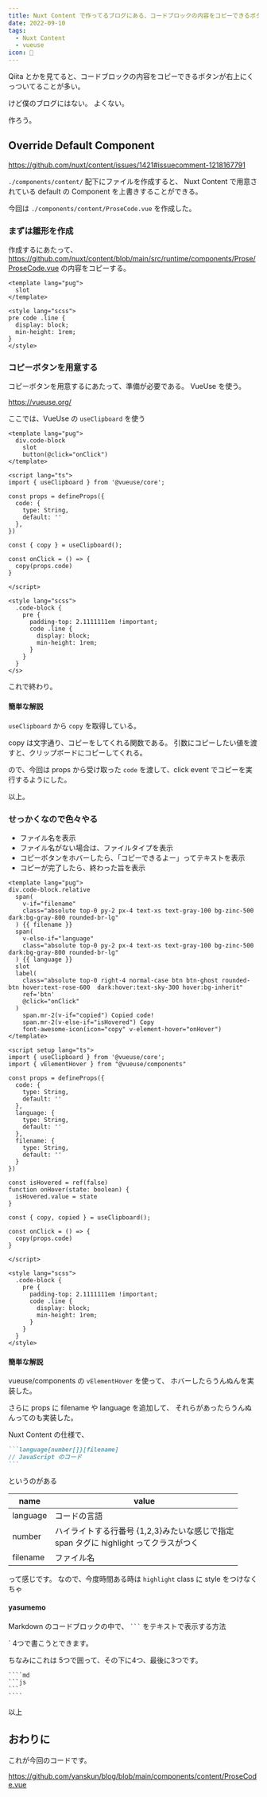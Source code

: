 ```yaml
---
title: Nuxt Content で作ってるブログにある、コードブロックの内容をコピーできるボタンを用意した
date: 2022-09-10
tags:
  - Nuxt Content
  - vueuse
icon: 📎
---
```


Qiita とかを見てると、コードブロックの内容をコピーできるボタンが右上にくっついてることが多い。

けど僕のブログにはない。
よくない。

作ろう。

## Override Default Component

https://github.com/nuxt/content/issues/1421#issuecomment-1218167791

`./components/content/` 配下にファイルを作成すると、
Nuxt Content で用意されている default の Component を上書きすることができる。

今回は
`./components/content/ProseCode.vue` を作成した。

### まずは雛形を作成

作成するにあたって、
https://github.com/nuxt/content/blob/main/src/runtime/components/Prose/ProseCode.vue の内容をコピーする。

```vue[./components/Prose/ProseCode.vue]
<template lang="pug">
  slot
</template>

<style lang="scss">
pre code .line {
  display: block;
  min-height: 1rem;
}
</style>
```

### コピーボタンを用意する

コピーボタンを用意するにあたって、準備が必要である。
VueUse を使う。

https://vueuse.org/

ここでは、VueUse の `useClipboard` を使う

```vue{1,2}[./components/Prose/ProseCode.vue]
<template lang="pug">
  div.code-block
    slot
    button(@click="onClick")
</template>

<script lang="ts">
import { useClipboard } from '@vueuse/core';

const props = defineProps({
  code: {
    type: String,
    default: ''
  },
})

const { copy } = useClipboard();

const onClick = () => {
  copy(props.code)
}

</script>

<style lang="scss">
  .code-block {
    pre {
      padding-top: 2.1111111em !important;
      code .line {
        display: block;
        min-height: 1rem;
      }
    }
  }
</s>
```

これで終わり。

#### 簡単な解説

`useClipboard` から `copy` を取得している。

copy は文字通り、コピーをしてくれる関数である。
引数にコピーしたい値を渡すと、クリップボードにコピーしてくれる。

ので、今回は props から受け取った `code` を渡して、click event でコピーを実行するようにした。

以上。

### せっかくなので色々やる

- ファイル名を表示
- ファイル名がない場合は、ファイルタイプを表示
- コピーボタンをホバーしたら、「コピーできるよー」ってテキストを表示
- コピーが完了したら、終わった旨を表示

```vue[./components/Prose/ProseCode.vue]
<template lang="pug">
div.code-block.relative
  span(
    v-if="filename"
    class="absolute top-0 py-2 px-4 text-xs text-gray-100 bg-zinc-500 dark:bg-gray-800 rounded-br-lg"
  ) {{ filename }}
  span(
    v-else-if="language"
    class="absolute top-0 py-2 px-4 text-xs text-gray-100 bg-zinc-500 dark:bg-gray-800 rounded-br-lg"
  ) {{ language }}
  slot
  label(
    class="absolute top-0 right-4 normal-case btn btn-ghost rounded-btn hover:text-rose-600  dark:hover:text-sky-300 hover:bg-inherit"
    ref='btn'
    @click="onClick"
  )
    span.mr-2(v-if="copied") Copied code!
    span.mr-2(v-else-if="isHovered") Copy
    font-awesome-icon(icon="copy" v-element-hover="onHover")
</template>

<script setup lang="ts">
import { useClipboard } from '@vueuse/core';
import { vElementHover } from "@vueuse/components"

const props = defineProps({
  code: {
    type: String,
    default: ''
  },
  language: {
    type: String,
    default: ''
  },
  filename: {
    type: String,
    default: ''
  }
})

const isHovered = ref(false)
function onHover(state: boolean) {
  isHovered.value = state
}

const { copy, copied } = useClipboard();

const onClick = () => {
  copy(props.code)
}

</script>

<style lang="scss">
  .code-block {
    pre {
      padding-top: 2.1111111em !important;
      code .line {
        display: block;
        min-height: 1rem;
      }
    }
  }
</style>
```

#### 簡単な解説

vueuse/components の `vElementHover` を使って、
ホバーしたらうんぬんを実装した。

さらに props に filename や language を追加して、
それらがあったらうんぬんってのも実装した。

Nuxt Content の仕様で、

````md
```language{number[]}[filename]
// JavaScript のコード
```
````

というのがある

name|value
---|---
language|コードの言語
number|ハイライトする行番号 {1,2,3}みたいな感じで指定<br>span タグに highlight ってクラスがつく
filename|ファイル名

って感じです。
なので、今度時間ある時は `highlight` class に style をつけなくちゃ

#### yasumemo

Markdown のコードブロックの中で、
`` ``` `` をテキストで表示する方法

` 4つで書こうとできます。

ちなみにこれは 5つで囲って、その下に4つ、最後に3つです。

`````
````md
```js
```
````
`````


以上

## おわりに

これが今回のコードです。

https://github.com/yanskun/blog/blob/main/components/content/ProseCode.vue
